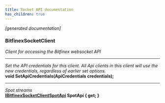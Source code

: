 ```yaml
---
title: Socket API documentation
has_children: true
---
```

*[generated documentation]*  
### BitfinexSocketClient  
*Client for accessing the Bitfinex websocket API*
  
***
*Set the API credentials for this client. All Api clients in this client will use the new credentials, regardless of earlier set options.*  
**void SetApiCredentials(ApiCredentials credentials);**  
***
*Spot streams*  
**[IBitfinexSocketClientSpotApi](SpotApi/IBitfinexSocketClientSpotApi.html) SpotApi { get; }**  
